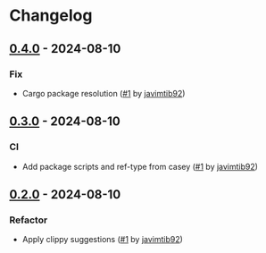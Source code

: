 Changelog
=========

[0.4.0](https://github.com/Javimtib92/prometheus/releases/tag/0.4.0) - 2024-08-10
------------------------------------------------------------------------

### Fix
- Cargo package resolution ([#1](https://github.com/Javimtib92/prometheus/pull/5) by [javimtib92](https://github.com/javimtib92))

[0.3.0](https://github.com/Javimtib92/prometheus/releases/tag/0.3.0) - 2024-08-10
------------------------------------------------------------------------

### CI
- Add package scripts and ref-type from casey ([#1](https://github.com/Javimtib92/prometheus/pull/3) by [javimtib92](https://github.com/javimtib92))

[0.2.0](https://github.com/Javimtib92/prometheus/releases/tag/0.2.0) - 2024-08-10
------------------------------------------------------------------------

### Refactor
- Apply clippy suggestions ([#1](https://github.com/Javimtib92/prometheus/pull/1) by [javimtib92](https://github.com/javimtib92))
